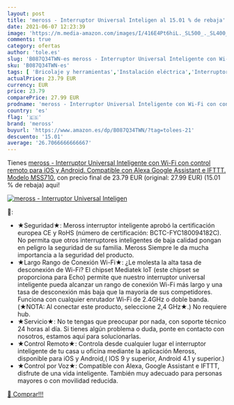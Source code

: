 ```yaml
---
layout: post
title: 'meross - Interruptor Universal Inteligen al 15.01 % de rebaja'
date: 2021-06-07 12:23:39
image: 'https://m.media-amazon.com/images/I/416E4Pt6hiL._SL500_._SL400_.jpg'
comments: true
category: ofertas
author: 'tole.es'
slug: 'B087Q34TWN-es meross - Interruptor Universal Inteligente con Wi-Fi con...'
sku: 'B087Q34TWN-es'
tags: [ 'Bricolaje y herramientas','Instalación eléctrica','Interruptores','Marcos para interruptores de luz','alexa','meross', ]
actualPrice: 23.79 EUR
currency: EUR
price: 23.79
comparePrice: 27.99 EUR
prodname: 'meross - Interruptor Universal Inteligente con Wi-Fi con control remoto para iOS y Android. Compatible con Alexa  Google Assistant e IFTTT. Modelo MSS710.'
country: 'es'
flag: '🇪🇸'
brand: 'meross'
buyurl: 'https://www.amazon.es/dp/B087Q34TWN/?tag=tolees-21'
descuento: '15.01'
average: '26.7066666666667'
---
```


Tienes [meross - Interruptor Universal Inteligente con Wi-Fi con control remoto para iOS y Android. Compatible con Alexa  Google Assistant e IFTTT. Modelo MSS710.](https://www.amazon.es/dp/B087Q34TWN/?tag=tolees-21) con precio final de  23.79 EUR (original: 27.99 EUR) (15.01 %  de rebaja) aqui!

[![meross - Interruptor Universal Inteligen](https://m.media-amazon.com/images/I/416E4Pt6hiL._SL500_._SL400_.jpg)](https://www.amazon.es/dp/B087Q34TWN/?tag=tolees-21)

🔎:

- ★Seguridad★: Meross interruptor inteligente aprobó la certificación europea CE y RoHS (número de certificación: BCTC-FYC180094182C). No permita que otros interruptores inteligentes de baja calidad pongan en peligro la seguridad de su familia. Meross Siempre le da mucha importancia a la seguridad del producto.
- ★Largo Rango de Conexión Wi-Fi★: ¿Le molesta la alta tasa de desconexión de Wi-Fi? El chipset Mediatek IoT (este chipset se proporciona para Echo) permite que nuestro interruptor universal inteligente pueda alcanzar un rango de conexión Wi-Fi más largo y una tasa de desconexión más baja que la mayoría de sus competidores. Funciona con cualquier enrutador Wi-Fi de 2.4GHz o doble banda. (★NOTA: Al conectar este producto, seleccione 2,4 GHz★.) No requiere hub.
- ★Servicio★: No te tengas que preocupar por nada, con soporte técnico 24 horas al día. Si tienes algún problema o duda, ponte en contacto con nosotros, estamos aquí para solucionarlas.
- ★Control Remoto★: Controla desde cualquier lugar el interruptor inteligente de tu casa u oficina mediante la aplicación Meross, disponible para iOS y Android,( IOS 9 y superior, Android 4.1 y superior.)
- ★Control por Voz★: Compatible con Alexa, Google Assistant e IFTTT, disfrute de una vida inteligente. También muy adecuado para personas mayores o con movilidad reducida.

[🛒 Comprar!!!](https://www.amazon.es/dp/B087Q34TWN/?tag=tolees-21)
